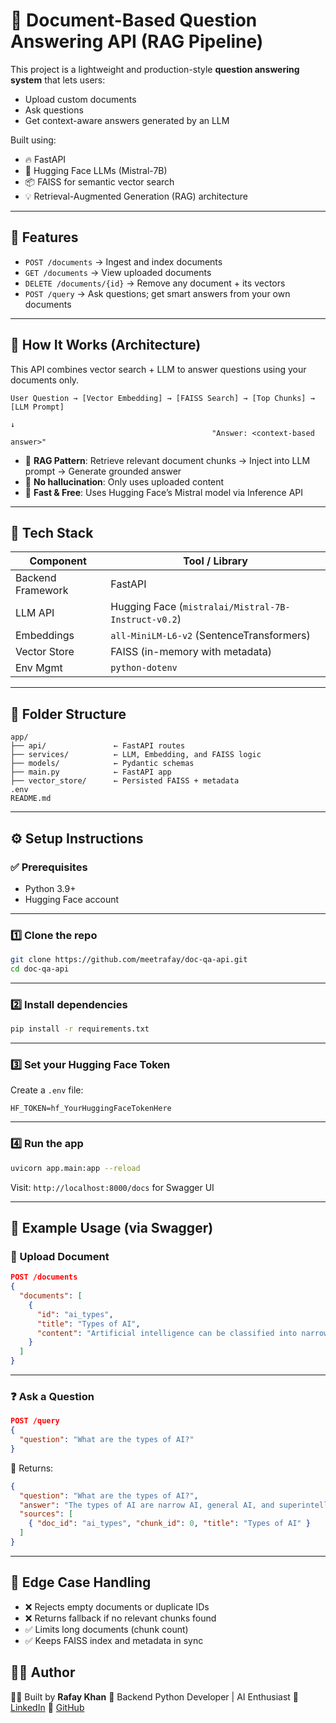 # 🧠 Document-Based Question Answering API (RAG Pipeline)

This project is a lightweight and production-style **question answering system** that lets users:

- Upload custom documents
- Ask questions
- Get context-aware answers generated by an LLM

Built using:
- 🔥 FastAPI
- 🤖 Hugging Face LLMs (Mistral-7B)
- 📦 FAISS for semantic vector search
- 💡 Retrieval-Augmented Generation (RAG) architecture

---

## 🚀 Features

- `POST /documents` → Ingest and index documents
- `GET /documents` → View uploaded documents
- `DELETE /documents/{id}` → Remove any document + its vectors
- `POST /query` → Ask questions; get smart answers from your own documents

---

## 🧠 How It Works (Architecture)

This API combines vector search + LLM to answer questions using your documents only.

```text
User Question → [Vector Embedding] → [FAISS Search] → [Top Chunks] → [LLM Prompt]
                                                                      ↓
                                             "Answer: <context-based answer>"
````

* 🔹 **RAG Pattern**: Retrieve relevant document chunks → Inject into LLM prompt → Generate grounded answer
* 🔹 **No hallucination**: Only uses uploaded content
* 🔹 **Fast & Free**: Uses Hugging Face’s Mistral model via Inference API

---

## 🧱 Tech Stack

| Component         | Tool / Library                                      |
| ----------------- | --------------------------------------------------- |
| Backend Framework | FastAPI                                             |
| LLM API           | Hugging Face (`mistralai/Mistral-7B-Instruct-v0.2`) |
| Embeddings        | `all-MiniLM-L6-v2` (SentenceTransformers)           |
| Vector Store      | FAISS (in-memory with metadata)                     |
| Env Mgmt          | `python-dotenv`                                     |

---

## 📂 Folder Structure

```
app/
├── api/               ← FastAPI routes
├── services/          ← LLM, Embedding, and FAISS logic
├── models/            ← Pydantic schemas
├── main.py            ← FastAPI app
├── vector_store/      ← Persisted FAISS + metadata
.env
README.md
```

---

## ⚙️ Setup Instructions

### ✅ Prerequisites

* Python 3.9+
* Hugging Face account

---

### 1️⃣ Clone the repo

```bash
git clone https://github.com/meetrafay/doc-qa-api.git
cd doc-qa-api
```

---

### 2️⃣ Install dependencies

```bash
pip install -r requirements.txt
```

---

### 3️⃣ Set your Hugging Face Token

Create a `.env` file:

```env
HF_TOKEN=hf_YourHuggingFaceTokenHere
```

---

### 4️⃣ Run the app

```bash
uvicorn app.main:app --reload
```

Visit: `http://localhost:8000/docs` for Swagger UI

---

## 🧪 Example Usage (via Swagger)

### 📄 Upload Document

```json
POST /documents
{
  "documents": [
    {
      "id": "ai_types",
      "title": "Types of AI",
      "content": "Artificial intelligence can be classified into narrow, general, and superintelligence..."
    }
  ]
}
```

---

### ❓ Ask a Question

```json
POST /query
{
  "question": "What are the types of AI?"
}
```

🔁 Returns:

```json
{
  "question": "What are the types of AI?",
  "answer": "The types of AI are narrow AI, general AI, and superintelligence...",
  "sources": [
    { "doc_id": "ai_types", "chunk_id": 0, "title": "Types of AI" }
  ]
}
```

---

## 🧼 Edge Case Handling

* ❌ Rejects empty documents or duplicate IDs
* ❌ Returns fallback if no relevant chunks found
* ✅ Limits long documents (chunk count)
* ✅ Keeps FAISS index and metadata in sync


## 🙋‍♂️ Author

👨‍💻 Built by **Rafay Khan**
💼 Backend Python Developer | AI Enthusiast
🔗 [LinkedIn](https://linkedin.com/in/your-profile)
🔗 [GitHub](https://github.com/your-username)
